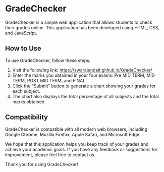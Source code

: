 # GradeChecker

GradeChecker is a simple web application that allows students to check their grades online. This application has been developed using HTML, CSS, and JavaScript.

## How to Use

To use GradeChecker, follow these steps:

1. Visit the following link: https://swarajendait.github.io/GradeChecker/
2. Enter the marks you obtained in your four exams: Pre MID TERM, MID TERM, POST MID TERM, and FINAL.
3. Click the "Submit" button to generate a chart showing your grades for each subject.
4. The chart also displays the total percentage of all subjects and the total marks obtained.

## Compatibility

GradeChecker is compatible with all modern web browsers, including Google Chrome, Mozilla Firefox, Apple Safari, and Microsoft Edge.

We hope that this application helps you keep track of your grades and achieve your academic goals. If you have any feedback or suggestions for improvement, please feel free to contact us.

Thank you for using GradeChecker! 
